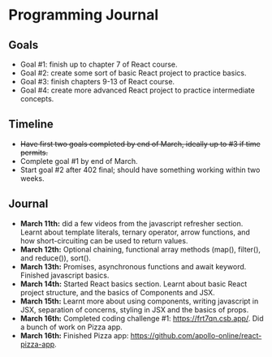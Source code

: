 # Programming Journal

## Goals
* Goal #1: finish up to chapter 7 of React course.
* Goal #2: create some sort of basic React project to practice basics.
* Goal #3: finish chapters 9-13 of React course.
* Goal #4: create more advanced React project to practice intermediate concepts.

## Timeline
* ~~Have first two goals completed by end of March, ideally up to #3 if time permits.~~
* Complete goal #1 by end of March.
* Start goal #2 after 402 final; should have something working within two weeks.

## Journal
* **March 11th:** did a few videos from the javascript refresher section. Learnt about template literals, ternary operator, arrow functions, and how short-circuiting can be used to return values.
* **March 12th:** Optional chaining, functional array methods (map(), filter(), and reduce()), sort().
* **March 13th:** Promises, asynchronous functions and await keyword. Finished javascript basics.
* **March 14th:** Started React basics section. Learnt about basic React project structure, and the basics of Components and JSX.
* **March 15th:** Learnt more about using components, writing javascript in JSX, separation of concerns, styling in JSX and the basics of props.
* **March 16th:** Completed coding challenge #1: https://frt7qn.csb.app/. Did a bunch of work on Pizza app.
* **March 16th:** Finished Pizza app: https://github.com/apollo-online/react-pizza-app.
